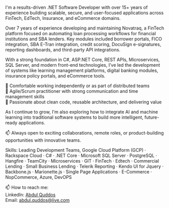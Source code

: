 
I'm a results-driven .NET Software Developer with over 15+ years of experience building scalable, secure, and user-focused applications across FinTech, EdTech, Insurance, and eCommerce domains. 

Over 7 years of experience developing and maintaining Novatraq, a FinTech platform focused on automating loan processing workflows for financial institutions and SBA lenders. Key modules included borrower portals, FICO integration, SBA E-Tran integration, credit scoring, DocuSign e-signatures, reporting dashboards, and third-party API integrations.

With a strong foundation in C#, ASP.NET Core, REST APIs, Microservices, SQL Server, and modern front-end technologies, I’ve led the development of systems like learning management platforms, digital banking modules, insurance policy portals, and eCommerce tools.

🔹 Comfortable working independently or as part of distributed teams <br>
🔹 Agile/Scrum practitioner with strong communication and time management skills <br>
🔹 Passionate about clean code, reusable architecture, and delivering value <br>

As I continue to grow, I'm also exploring how to integrate AI and machine learning into traditional software systems to build more intelligent, future-ready applications.

📫 Always open to exciting collaborations, remote roles, or product-building opportunities with innovative teams.

Skills: Leading Development Teams, Google Cloud Platform (GCP) · Rackspace Cloud · C# · .NET Core · Microsoft SQL Server · PostgreSQL · Hangfire · TeamCity · Microservices · GIT · FinTech · Edtech · Commercial Lending · Small Business Lending · Telerik Reporting · Kendo UI for Jquery · Backbone.js · Marionette.js · Single Page Applications · E-Commerce · NopCommerce, Azure, DevOPS

📫 How to reach me:
<br>
LinkedIn: [Abdul Quddos](https://www.linkedin.com/in/abdulquddos/)
<br>
Email: abdul.quddos@live.com
